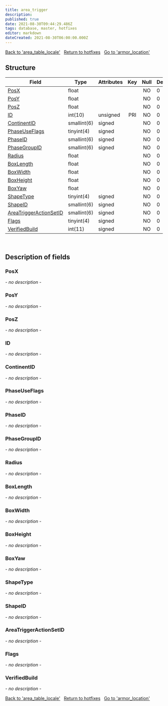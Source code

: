 ```yaml
---
title: area_trigger
description: 
published: true
date: 2021-08-30T09:44:29.486Z
tags: database, master, hotfixes
editor: markdown
dateCreated: 2021-08-30T06:00:00.000Z
---
```


<a href="https://dev.trinitycore.info/en/database/master/hotfixes/area_table_locale" class="mt-5 v-btn v-btn--depressed v-btn--flat v-btn--outlined theme--light v-size--default darkblue--text text--lighten-3"><span class="v-btn__content"><i aria-hidden="true" class="v-icon notranslate v-icon--left mdi mdi-arrow-left theme--light"></i><span>Back to 'area_table_locale'</span></span></a>&nbsp;&nbsp;&nbsp;<a href="https://dev.trinitycore.info/en/database/master/hotfixes/home" class="mt-5 v-btn v-btn--depressed v-btn--flat v-btn--outlined theme--light v-size--default darkblue--text text--lighten-3"><span class="v-btn__content"><i aria-hidden="true" class="v-icon notranslate v-icon--left mdi mdi-home-outline theme--light"></i><span>Return to hotfixes</span></span></a>&nbsp;&nbsp;&nbsp;<a href="https://dev.trinitycore.info/en/database/master/hotfixes/armor_location" class="mt-5 v-btn v-btn--depressed v-btn--flat v-btn--outlined theme--light v-size--default darkblue--text text--lighten-3"><span class="v-btn__content"><span>Go to 'armor_location'</span><i aria-hidden="true" class="v-icon notranslate v-icon--right mdi mdi-arrow-right theme--light"></i></span></a>

## Structure

| Field | Type | Attributes | Key | Null | Default | Extra | Comment |
| --- | --- | --- | :---: | :---: | --- | --- | --- |
| [PosX](#PosX) | float |  |  | NO | 0 |  |  |
| [PosY](#PosY) | float |  |  | NO | 0 |  |  |
| [PosZ](#PosZ) | float |  |  | NO | 0 |  |  |
| [ID](#ID) | int(10) | unsigned | PRI | NO | 0 |  |  |
| [ContinentID](#ContinentID) | smallint(6) | signed |  | NO | 0 |  |  |
| [PhaseUseFlags](#PhaseUseFlags) | tinyint(4) | signed |  | NO | 0 |  |  |
| [PhaseID](#PhaseID) | smallint(6) | signed |  | NO | 0 |  |  |
| [PhaseGroupID](#PhaseGroupID) | smallint(6) | signed |  | NO | 0 |  |  |
| [Radius](#Radius) | float |  |  | NO | 0 |  |  |
| [BoxLength](#BoxLength) | float |  |  | NO | 0 |  |  |
| [BoxWidth](#BoxWidth) | float |  |  | NO | 0 |  |  |
| [BoxHeight](#BoxHeight) | float |  |  | NO | 0 |  |  |
| [BoxYaw](#BoxYaw) | float |  |  | NO | 0 |  |  |
| [ShapeType](#ShapeType) | tinyint(4) | signed |  | NO | 0 |  |  |
| [ShapeID](#ShapeID) | smallint(6) | signed |  | NO | 0 |  |  |
| [AreaTriggerActionSetID](#AreaTriggerActionSetID) | smallint(6) | signed |  | NO | 0 |  |  |
| [Flags](#Flags) | tinyint(4) | signed |  | NO | 0 |  |  |
| [VerifiedBuild](#VerifiedBuild) | int(11) | signed |  | NO | 0 |  |  |
&nbsp;
## Description of fields

### PosX
*- no description -*
&nbsp;

### PosY
*- no description -*
&nbsp;

### PosZ
*- no description -*
&nbsp;

### ID
*- no description -*
&nbsp;

### ContinentID
*- no description -*
&nbsp;

### PhaseUseFlags
*- no description -*
&nbsp;

### PhaseID
*- no description -*
&nbsp;

### PhaseGroupID
*- no description -*
&nbsp;

### Radius
*- no description -*
&nbsp;

### BoxLength
*- no description -*
&nbsp;

### BoxWidth
*- no description -*
&nbsp;

### BoxHeight
*- no description -*
&nbsp;

### BoxYaw
*- no description -*
&nbsp;

### ShapeType
*- no description -*
&nbsp;

### ShapeID
*- no description -*
&nbsp;

### AreaTriggerActionSetID
*- no description -*
&nbsp;

### Flags
*- no description -*
&nbsp;

### VerifiedBuild
*- no description -*
&nbsp;

<a href="https://dev.trinitycore.info/en/database/master/hotfixes/area_table_locale" class="mt-5 v-btn v-btn--depressed v-btn--flat v-btn--outlined theme--light v-size--default darkblue--text text--lighten-3"><span class="v-btn__content"><i aria-hidden="true" class="v-icon notranslate v-icon--left mdi mdi-arrow-left theme--light"></i><span>Back to 'area_table_locale'</span></span></a>&nbsp;&nbsp;&nbsp;<a href="https://dev.trinitycore.info/en/database/master/hotfixes/home" class="mt-5 v-btn v-btn--depressed v-btn--flat v-btn--outlined theme--light v-size--default darkblue--text text--lighten-3"><span class="v-btn__content"><i aria-hidden="true" class="v-icon notranslate v-icon--left mdi mdi-home-outline theme--light"></i><span>Return to hotfixes</span></span></a>&nbsp;&nbsp;&nbsp;<a href="https://dev.trinitycore.info/en/database/master/hotfixes/armor_location" class="mt-5 v-btn v-btn--depressed v-btn--flat v-btn--outlined theme--light v-size--default darkblue--text text--lighten-3"><span class="v-btn__content"><span>Go to 'armor_location'</span><i aria-hidden="true" class="v-icon notranslate v-icon--right mdi mdi-arrow-right theme--light"></i></span></a>

